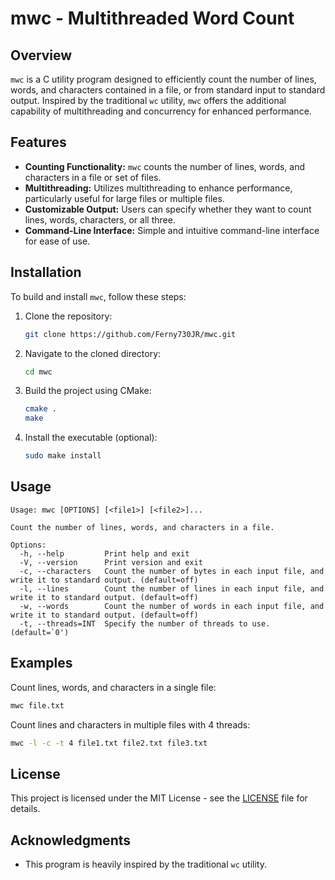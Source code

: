 # mwc - Multithreaded Word Count

## Overview

`mwc` is a C utility program designed to efficiently count the number of lines, words, and characters contained in a file, or from standard input to standard output. Inspired by the traditional `wc` utility, `mwc` offers the additional capability of multithreading and concurrency for enhanced performance.

## Features

- **Counting Functionality:** `mwc` counts the number of lines, words, and characters in a file or set of files.
- **Multithreading:** Utilizes multithreading to enhance performance, particularly useful for large files or multiple files.
- **Customizable Output:** Users can specify whether they want to count lines, words, characters, or all three.
- **Command-Line Interface:** Simple and intuitive command-line interface for ease of use.

## Installation

To build and install `mwc`, follow these steps:

1. Clone the repository:

   ```bash
   git clone https://github.com/Ferny730JR/mwc.git
   ```

2. Navigate to the cloned directory:

   ```bash
   cd mwc
   ```

3. Build the project using CMake:

   ```bash
   cmake .
   make
   ```

4. Install the executable (optional):

   ```bash
   sudo make install
   ```

## Usage

```
Usage: mwc [OPTIONS] [<file1>] [<file2>]...

Count the number of lines, words, and characters in a file.

Options:
  -h, --help         Print help and exit
  -V, --version      Print version and exit
  -c, --characters   Count the number of bytes in each input file, and write it to standard output. (default=off)
  -l, --lines        Count the number of lines in each input file, and write it to standard output. (default=off)
  -w, --words        Count the number of words in each input file, and write it to standard output. (default=off)
  -t, --threads=INT  Specify the number of threads to use. (default=`0')
```

## Examples

Count lines, words, and characters in a single file:

```bash
mwc file.txt
```

Count lines and characters in multiple files with 4 threads:

```bash
mwc -l -c -t 4 file1.txt file2.txt file3.txt
```

## License

This project is licensed under the MIT License - see the [LICENSE](LICENSE) file for details.

## Acknowledgments

- This program is heavily inspired by the traditional `wc` utility.
